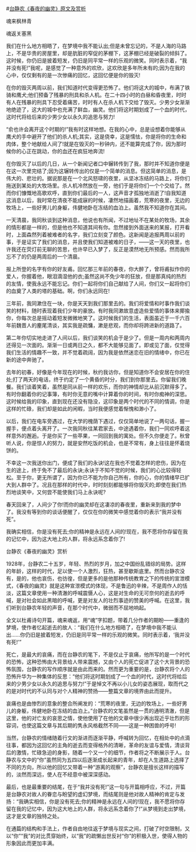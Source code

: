#[台静农《春夜的幽灵》原文及赏析](https://www.vrrw.net/wx/8974.html)

魂来枫林青

魂返关塞黑

我们在什么地方相晤了，在梦境中我不能认出;但是未曾忘记的，不是人海的马路上，不是华贵的房屋里，却是肮脏的窄促的茅棚下，这茅棚已经是破裂的倾斜了。这时候，你仍旧是披着短发，仍旧是同平常一样的乐观的微笑。同时表示着，“我并没有死!”我呢，是感觉了一种意外的欢欣，这欢欣是多年所未有的;因为在我的心中，仅仅剩有的是一次惨痛的回忆，这回忆便是你的毁灭!

在你的毁灭两周以前，我们知道时代变得更恐怖了。他们将这大的城中，布满了铁骑和鹰犬;他们预备了残暴的刑具和杀人机。在二十四小时的白昼和昏夜里，时时有人在残暴的刑具下忍受着痛苦，时时有人在杀人机下交给了毁灭。少男少女渐渐地绝迹了，这大的城中也充满了鲜血，幽灵。他们将这时期划成了一个血的时代，这时代将给后来的少男少女以永久的追思与努力!

“俞也许会离开这个时期的!”我有时这样地想。在我的心中，总是设想着你能够从鹰犬的手中避开了他们的杀人机;其实，这是侥幸，这是懦怯，你是将你的生命和肉体，整个地献给人间了!就是在毁灭的一秒钟内，还不能算完成了你，因为那时候你的心正在跳动，你的血还在疯狂地奔流!



在你毁灭了以后的几日，从一个新闻记者口中辗转传到了我，那时并不知道你便是在这一次里完结了;因为这辗转传出的仅是一个简单的消息。但这简单的消息，是伟大的、悲壮的。据说那是在一个北风怒啸的夜里，从坚冰冻结的马路上，将你们拖送到某处的大牧场里。杀人机冷然放在一旁，他们于是将你们一个个交给了。然而你们慷慨地高歌欢呼，直到你们最后的一人，这声音才孤独地消逝了!自我知道这消息以后，我时常在清夜不能成寐的时候，凄然地描画着，荒寒的夜里，无边的牧场上，一些好男儿的身躯，伟健地卧在冻结的血泊上。虽然我不知道你在其间。

一天清晨，我同秋谈到这种消息，他说也有所闻，不过地址不在某处的牧场，其余的情形都是一样的，但是他也不知道其间有你。忽然接到外面送来的某报，打开看时，上面森然列着被难者的名字，我们立刻变了颜色。这新闻是追报两周以前的事，于是证实了我们的消息，并且使我们知道被难的日子，——这一天的夜里，也许我还在荧灯前无聊的苦思，也许早已入梦了，反正是漠然地无所预感。然而我所忘不了的仍是两周后的一个清晨。

报上所登的名字有你的好友甫。回忆那三年前的春夜，你大醉了，曾将甫拟作你的爱人，你握着他，眼泪滴湿他的衣;虽然这尚不免少年的狂放，但是那真纯的热烈的友情，使我永远不能忘记。你们一起将你们自己献给了人间，你们又一起将你们的血奠了人类的塔的基础。啊，你们永远同在!

三年前，我同漱住在一块，你是天天到我们那里去的。我们将爱情和时事作我们谈笑的材料，随时表现着我们少年的豪放。有时我同漱故意虚造些爱情的事体来揶揄你，你每次总是摇动着短发微微地笑了。这时候我们的生活，表面虽近于一千六百年前魏晋人的麈尾清谈，其实我是疏慵，漱是悲观，而你却将跨进新的道路了。

第二年你切实地走进了人间以后，我们谈笑的机会于是少了。但是一周内和两周内还得见一次面的。渐渐一日或两日之久，都不大能够见面了。即或见了面，仅觉得我们生活的情趣不一致，并不觉着疏阔，因为我是依然迷恋在旧的情绪中，你已在新的途中奔驰了。

去年的初春，好像是今年现在的时候，秋约我访你，但是知道你不会安居在你的住处;打了两天的电话，终于约定了一个黄昏的时分，我们到你那里去。你留我们晚餐。我们谈着笑着，虽然是同从前一样的欢乐，而你的神情却比从前沉默得多了。有时你翻着你的记事簿，有时你无意的嘴中计算着你的时间，有时你痴神的深思。这时候给我的印象，直到现在还没有隐没，这印象是两个时代的不同的情调，你是这样的忙碌，我们却是如此的闲暇，当时我便感觉着惭愧和渺小了。

以后，我们在电车旁遇过，在大学的槐荫下遇过，仅仅简单地说了一两句话，握一握手，便点着头离开了。一次我同秋往某君家去，中途遇着你，我们一同欢呼着这样意外的邂逅。于是你买了一些苹果，一同回到我的寓处。但不久你便走了。秋曾听人说，你是惊人的努力，就是安然吃饭的机会，也是不常有，身上往往是怀着烧饼的。

不幸这一次我送你出门，便成了我们的永诀!这在我也不觉着怎样的悲伤，因为在生的途上，终于免不了最后的永诀;永诀于不知不觉的时候，我们的心比较得轻松。至于你，更无所谓了，因为你已不能为你自己所有，你的心，你的情绪早已扩大到人群中了。况且在那样的时代中，时时刻刻都能够将你毁灭的;即使在我们热烈地谈笑中，又何尝不能使我们马上永诀呢?

春天回来了，人间少了你!而你的幽灵却在这凄凉的春夜里，重新来到我的梦中了。我没有等到你的谈话便醒了，仅仅在你的微笑中感觉着你的表示“我并没有死”。

我确实相信，你是没有死去;你的精神是永远在人间的!现在，我不愿将你存留在我的记忆中，因为这大地上的人群，将永远系念着你了!

台静农《春夜的幽灵》赏析

1928年，台静农二十五岁，年轻、热烈的岁月，加之中国纷乱错综的局势。这样的年龄，这样的时代，足以使一个人激烈，狂热，甚至歇斯底里。然而台静农没有，是的，他也哀伤，也彷徨，但是更多的是他那种传统教育之下的传统的宣泄模式，《春夜的幽灵》就是这种宣泄模式的体现，不是鲁迅的辛辣，不是周作人的恬淡，这篇文章使用一种清澈的呼喊震慑人心，这是对生命的无可奈何的逝去的呼喊，是对社会如此黑暗的呼喊，更是对友人的壮烈事迹的赞美的呼喊。在这里，我们听到台静农年轻的声音，在那个时代中，微弱而不屈地响起。

全文以杜甫诗句开篇，魂来魂返，用“魂”字扣题，带着几分作者的期盼——重逢的梦境，使作者忆起逝去的故人：“我们在什么地方相晤了，在梦境中我不能认出……你仍旧是披着短发，仍旧是同平常一样的乐观的微笑。同时表示着，‘我并没有死!’”

死亡，是最大的哀痛，而在台静农的笔下，不是仅止于哀痛，他所写的是一个时代的恐怖，这种恐怖由大背景给人带来震撼，又由个人的死亡促进了这个大背景的恐怖氛围，台静农的写作顺序就是由此而来的。然而更为重要的是，台静农将个人的恐怖升华为一种集体的反思：“他们将这时期划成了一个血的时代，这时代将给后来的少男少女以永久的追思与努力!”于是悼文不再以小儿女的姿态展现，取而代之的是对时代的不认同与对个人精神的赞扬——整篇文章的境界由此而提升。

哀痛也是由惨烈的意象的整合所阐发的：“荒寒的夜里，无边的牧场上，一些好男儿的身躯，伟健地卧在冻结的血泊上。”台静农的文笔虽然是一贯的通明清澈，但是这里，他的对亡友的哀思之情，使他使用了在他的文章中很少再出现近乎壮烈的形容词，也使这篇文章与其后期的隽永风格截然不同——这是一种困兽的呼号!

当然，台静农的情绪随着行文的渐进而逐渐平静，呼喊转为回忆，在相处中的点滴往事，都因为这回忆的主角的逝去而变得格外的清晰，革命的友谊与爱情，清谈背后的激情，忙碌急迫的身影，随着一个又一个的细节，作者将之不断展示于人。台静农与文中的“你”虽然同为五四以后逐渐成长起来的青年，却在人生道路上选择了不同的方向，所以他的回忆又带着一种“游离的观察”，台静农是擅长这样的描写的，淡然而深远，使人在不经意中被深深感动。

最后，也是最重要的结尾，在于“我并没有死!”这一句与开篇相呼应，不过，开篇是台静农对故人的眷恋与盼望的虚幻梦境，而结尾则是他对故人精神的肯定与发扬：“我确实相信，你是没有死去;你的精神是永远在人间的!现在，我不愿将你存留在我的记忆中，因为这大地上的人群，将永远系念着你了!”从梦境到走出梦境，这才是文章的独特之处。

在通篇的结构和手法上，作者自由地往返于梦境与现实之间，打破了时空限制，又以“你”“我”的对比贯穿始终，以“我”的疏懒出世反衬“你”的积极入世，使得人物的形象因此而更加丰满。

